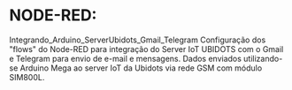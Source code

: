 # NODE-RED:
Integrando_Arduino_ServerUbidots_Gmail_Telegram
Configuração dos "flows" do Node-RED para integração do Server IoT UBIDOTS com o Gmail e Telegram para envio de e-mail e mensagens.
Dados enviados utilizando-se Arduino Mega ao server IoT da Ubidots via rede GSM com módulo SIM800L.
